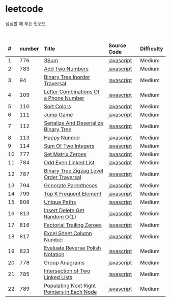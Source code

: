 # leetcode

<p>심심할 때 푸는 릿코드</p>
<br/>

<table>
<thead>
    <tr>
       <td><b>#</b></td>
       <td><b>number</b></td>
       <td><b>Title</b></td>
       <td><b>Source Code</b></td>
       <td><b>Difficulty</b></td>
    </tr>
</thead>
<tbody>
    <tr>
        <td>1</td>
        <td>776</td>
        <td><a href="https://leetcode.com/explore/interview/card/top-interview-questions-medium/103/array-and-strings/776/">3Sum</a></td>
        <td><a href="https://github.com/leedoopal/leetcode/blob/main/776-3Sum/3Sum.js">javascript</a></td>
        <td>Medium</td>  
    </tr>
    <tr>
        <td>2</td>
        <td>783</td>
        <td><a href="https://leetcode.com/explore/interview/card/top-interview-questions-medium/107/linked-list/783/">Add Two Numbers</a></td>
        <td><a href="https://github.com/leedoopal/leetcode/blob/main/783-AddTwoNumbers/AddTwoNumbers.js">javascript</a></td>
        <td>Medium</td>  
    </tr>
    <tr>
        <td>3</td>
        <td>94</td>
        <td><a href="https://leetcode.com/problems/binary-tree-inorder-traversal/">Binary Tree Inorder Traversal</a></td>
        <td><a href="https://github.com/leedoopal/leetcode/blob/main/94-BinaryTreeInorderTraversal/BinaryTreeInorderTraversal.js">javascript</a></td>
        <td>Medium</td>  
    </tr>
    <tr>
        <td>4</td>
        <td>109</td>
        <td><a href="https://leetcode.com/explore/interview/card/top-interview-questions-medium/109/backtracking/793/">Letter Combinations Of a Phone Number</a></td>
        <td><a href="https://github.com/leedoopal/leetcode/blob/main/109-LetterCombinationsOfAPhoneNumber/LetterCombinationsOfAPhoneNumber.js">javascript</a></td>
        <td>Medium</td>  
    </tr>
    <tr>
        <td>5</td>
        <td>110</td>
        <td><a href="https://leetcode.com/explore/interview/card/top-interview-questions-medium/110/sorting-and-searching/798/">Sort Colors</a></td>
        <td><a href="https://github.com/leedoopal/leetcode/blob/main/110-SortColors/SortColors.js">javascript</a></td>
        <td>Medium</td>  
    </tr>
    <tr>
        <td>6</td>
        <td>111</td>
        <td><a href="https://leetcode.com/explore/interview/card/top-interview-questions-medium/111/dynamic-programming/807/">Jump Game</a></td>
        <td><a href="https://github.com/leedoopal/leetcode/blob/main/111-JumpGame/JumpGame.js">javascript</a></td>
        <td>Medium</td>  
    </tr>
    <tr>
        <td>7</td>
        <td>112</td>
        <td><a href="https://leetcode.com/explore/interview/card/top-interview-questions-medium/112/design/812/">Serialize And Deserialize Binary Tree</a></td>
        <td><a href="https://github.com/leedoopal/leetcode/blob/main/112-SerializeAndDeserializeBinaryTree/SerializeAndDeserializeBinaryTree.js">javascript</a></td>
        <td>Medium</td>  
    </tr>
    <tr>
        <td>8</td>
        <td>113</td>
        <td><a href="https://leetcode.com/explore/interview/card/top-interview-questions-medium/113/math/815/">Happy Number</a></td>
        <td><a href="https://github.com/leedoopal/leetcode/blob/main/113-HappyNumber/HappyNumber.js">javascript</a></td>
        <td>Medium</td>  
    </tr>
    <tr>
        <td>9</td>
        <td>114</td>
        <td><a href="https://leetcode.com/explore/interview/card/top-interview-questions-medium/114/others/822/">Sum Of Two Integers</a></td>
        <td><a href="https://github.com/leedoopal/leetcode/blob/main/114-SumOfTwoIntegers/SumOfTwoIntegers.js">javascript</a></td>
        <td>Medium</td>  
    </tr>
    <tr>
        <td>10</td>
        <td>777</td>
        <td><a href="https://leetcode.com/explore/interview/card/top-interview-questions-medium/103/array-and-strings/777/">Set Matrix Zeroes</a></td>
        <td><a href="https://github.com/leedoopal/leetcode/blob/main/777-SetMatrixZeroes/SetMatrixZeroes.js">javascript</a></td>
        <td>Medium</td>  
    </tr>
    <tr>
        <td>11</td>
        <td>784</td>
        <td><a href="https://leetcode.com/explore/interview/card/top-interview-questions-medium/107/linked-list/784/">Odd Even Linked List</a></td>
        <td><a href="https://github.com/leedoopal/leetcode/blob/main/784-OddEvenLinkedList/OddEvenLinkedList.js">javascript</a></td>
        <td>Medium</td>  
    </tr>
    <tr>
        <td>12</td>
        <td>787</td>
        <td><a href="https://leetcode.com/explore/interview/card/top-interview-questions-medium/108/trees-and-graphs/787/">Binary Tree Zigzag Level Order Traversal</a></td>
        <td><a href="https://github.com/leedoopal/leetcode/blob/main/787-BinaryTreeZigzagLevelOrderTraversal/BinaryTreeZigzagLevelOrderTraversal.js">javascript</a></td>
        <td>Medium</td>  
    </tr>
    <tr>
        <td>13</td>
        <td>794</td>
        <td><a href="https://leetcode.com/explore/interview/card/top-interview-questions-medium/109/backtracking/794/">Generate Parentheses</a></td>
        <td><a href="https://github.com/leedoopal/leetcode/blob/main/794-GenerateParentheses/GenerateParentheses.js">javascript</a></td>
        <td>Medium</td>  
    </tr>
    <tr>
        <td>14</td>
        <td>799</td>
        <td><a href="https://leetcode.com/explore/interview/card/top-interview-questions-medium/110/sorting-and-searching/799/">Top K Frequent Element</a></td>
        <td><a href="https://github.com/leedoopal/leetcode/blob/main/799-TopKFrequentElements/TopKFrequentElements.js">javascript</a></td>
        <td>Medium</td>  
    </tr>
    <tr>
        <td>15</td>
        <td>808</td>
        <td><a href="https://leetcode.com/explore/interview/card/top-interview-questions-medium/111/dynamic-programming/808/">Unique Paths</a></td>
        <td><a href="https://github.com/leedoopal/leetcode/blob/main/808-UniquePaths/UniquePaths.js">javascript</a></td>
        <td>Medium</td>  
    </tr>
    <tr>
        <td>16</td>
        <td>813</td>
        <td><a href="https://leetcode.com/explore/interview/card/top-interview-questions-medium/112/design/813/">Insert Delete Get Random O(1)</a></td>
        <td><a href="https://github.com/leedoopal/leetcode/blob/main/813-InsertDeleteGetRandomO(1)/InsertDeleteGetRandomO(1).js">javascript</a></td>
        <td>Medium</td>  
    </tr>
    <tr>
        <td>17</td>
        <td>816</td>
        <td><a href="https://leetcode.com/explore/interview/card/top-interview-questions-medium/113/math/816/">Factorial Trailing Zeroes</a></td>
        <td><a href="https://github.com/leedoopal/leetcode/blob/main/816-FactorialTrailingZeroes/FactorialTrailingZeroes.js">javascript</a></td>
        <td>Medium</td>  
    </tr>
    <tr>
        <td>18</td>
        <td>817</td>
        <td><a href="https://leetcode.com/explore/interview/card/top-interview-questions-medium/113/math/817/">Excel Sheet Column Number</a></td>
        <td><a href="https://github.com/leedoopal/leetcode/blob/main/817-ExcelSheetColumnNumber/ExcelSheetColumnNumber.js">javascript</a></td>
        <td>Medium</td>  
    </tr>
    <tr>
        <td>19</td>
        <td>823</td>
        <td><a href="https://leetcode.com/explore/interview/card/top-interview-questions-medium/114/others/823/">Evaluate Reverse Polish Notation</a></td>
        <td><a href="https://github.com/leedoopal/leetcode/blob/main/823-EvaluateReversePolishNotation/EvaluateReversePolishNotation.js">javascript</a></td>
        <td>Medium</td>  
    </tr>
    <tr>
        <td>20</td>
        <td>778</td>
        <td><a href="https://leetcode.com/explore/interview/card/top-interview-questions-medium/103/array-and-strings/778/">Group Anagrams</a></td>
        <td><a href="https://github.com/leedoopal/leetcode/blob/main/778-GroupAnagrams/GroupAnagrams.js">javascript</a></td>
        <td>Medium</td>  
    </tr>
    <tr>
        <td>21</td>
        <td>785</td>
        <td><a href="https://leetcode.com/explore/interview/card/top-interview-questions-medium/107/linked-list/785/">Intersection of Two Linked Lists</a></td>
        <td><a href="https://github.com/leedoopal/leetcode/blob/main/785-IntersectionOfTwoLinkedLists/IntersectionOfTwoLinkedLists.js">javascript</a></td>
        <td>Medium</td>  
    </tr>
    <tr>
        <td>22</td>
        <td>789</td>
        <td><a href="https://github.com/leedoopal/leetcode/blob/main/789-PopulatingNextRightPointersInEachNode/PopulatingNextRightPointersInEachNode.js">Populating Next Right Pointers in Each Node</a></td>
        <td><a href="https://leetcode.com/explore/interview/card/top-interview-questions-medium/108/trees-and-graphs/789/">javascript</a></td>
        <td>Medium</td>  
    </tr>
</tbody>
</table>
